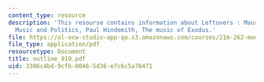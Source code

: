 ```yaml
---
content_type: resource
description: 'This resourse contains information about Leftovers : Maurice Ravel,
  Music and Politics, Paul Hindemith, The music of Exodus.'
file: https://ol-ocw-studio-app-qa.s3.amazonaws.com/courses/21m-262-modern-music-1900-1960-fall-2006/3306c4bd9cfb00465d36e7c6c5a76471_outline_919.pdf
file_type: application/pdf
resourcetype: Document
title: outline_919.pdf
uid: 3306c4bd-9cfb-0046-5d36-e7c6c5a76471
---
```

